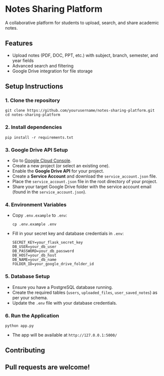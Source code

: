 # Notes Sharing Platform

A collaborative platform for students to upload, search, and share academic notes.

## Features
- Upload notes (PDF, DOC, PPT, etc.) with subject, branch, semester, and year fields
- Advanced search and filtering
- Google Drive integration for file storage

## Setup Instructions

### 1. Clone the repository
```
git clone https://github.com/yourusername/notes-sharing-platform.git
cd notes-sharing-platform
```

### 2. Install dependencies
```
pip install -r requirements.txt
```

### 3. Google Drive API Setup

- Go to [Google Cloud Console](https://console.cloud.google.com/).
- Create a new project (or select an existing one).
- Enable the **Google Drive API** for your project.
- Create a **Service Account** and download the `service_account.json` file.
- Place the `service_account.json` file in the root directory of your project.
- Share your target Google Drive folder with the service account email (found in the `service_account.json`).

### 4. Environment Variables

- Copy `.env.example` to `.env`:
  ```
  cp .env.example .env
  ```
- Fill in your secret key and database credentials in `.env`:
  ```
  SECRET_KEY=your_flask_secret_key
  DB_USER=your_db_user
  DB_PASSWORD=your_db_password
  DB_HOST=your_db_host
  DB_NAME=your_db_name
  FOLDER_ID=your_google_drive_folder_id
  ```

### 5. Database Setup

- Ensure you have a PostgreSQL database running.
- Create the required tables (`users`, `uploaded_files`, `user_saved_notes`) as per your schema.
- Update the `.env` file with your database credentials.

### 6. Run the Application

```
python app.py
```
- The app will be available at `http://127.0.0.1:5000/`

## Contributing
Pull requests are welcome!
---
